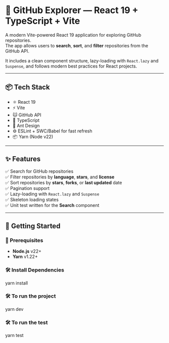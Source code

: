 # 🚀 GitHub Explorer — React 19 + TypeScript + Vite

A modern Vite-powered React 19 application for exploring GitHub repositories.  
The app allows users to **search**, **sort**, and **filter** repositories from the GitHub API.

It includes a clean component structure, lazy-loading with `React.lazy` and `Suspense`, and follows modern best practices for React projects.

---

## 📦 Tech Stack

- ⚛️ React 19
- ⚡️ Vite
- 🐱 GitHub API
- 🔐 TypeScript
- 🎨 Ant Design
- ⚙️ ESLint + SWC/Babel for fast refresh
- 📦 Yarn (Node v22)

---

## ✨ Features

✅ Search for GitHub repositories  
✅ Filter repositories by **language**, **stars**, and **license**  
✅ Sort repositories by **stars**, **forks**, or **last updated** date  
✅ Pagination support  
✅ Lazy-loading with `React.lazy` and `Suspense`  
✅ Skeleton loading states  
✅ Unit test written for the **Search** component

---

## 📄 Getting Started

### 📑 Prerequisites

- **Node.js** v22+
- **Yarn** v1.22+

### 🛠️ Install Dependencies

yarn install

### 🛠️ To run the project
yarn dev

### 🛠️ To run the test
yarn test

